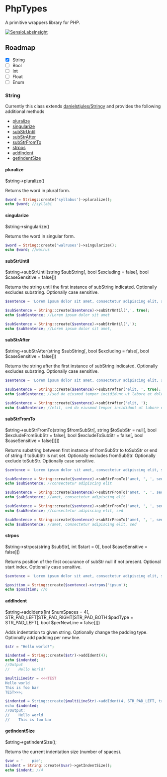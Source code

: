 # PhpTypes
A primitive wrappers library for PHP.

[![SensioLabsInsight](https://insight.sensiolabs.com/projects/5d4f02af-7c43-4079-bcb0-9d57439a9a3f/big.png)](https://insight.sensiolabs.com/projects/5d4f02af-7c43-4079-bcb0-9d57439a9a3f)

## Roadmap
- [x] String
- [ ] Bool
- [ ] Int
- [ ] Float
- [ ] Enum

### String
Currently this class extends [danielstjules/Stringy](https://github.com/danielstjules/Stringy) and provides the following additional methods

* [pluralize](#pluralize)
* [singularize](#singularize)
* [subStrUntil](#substruntil)
* [subStrAfter](#substrafter)
* [subStrFromTo](#substrfromto)
* [strpos](#strpos)
* [addIndent](#addindent)
* [getIndentSize](#getindentsize)

#### pluralize
$string->pluralize()

Returns the word in plural form.

```php
$word = String::create('syllabus')->pluralize();
echo $word; //syllabi
```

#### singularize
$string->singularize()

Returns the word in singular form.

```php
$word = String::create('walruses')->singularize();
echo $word; //walrus
```

#### subStrUntil
$string->subStrUntil(string $subString[, bool $excluding = false[, bool $caseSensitive = false]])

Returns the string until the first instance of subString indicated. Optionally excludes substring. Optionally case sensitive.

```php
$sentence = 'Lorem ipsum dolor sit amet, consectetur adipiscing elit, sed do eiusmod tempor incididunt ut labore et dolore magna aliqua.';

$subSentence = String::create($sentence)->subStrUntil(',', true);
echo $subSentence; //Lorem ipsum dolor sit amet

$subSentence = String::create($sentence)->subStrUntil(',');
echo $subSentence; //Lorem ipsum dolor sit amet,
```

#### subStrAfter
$string->subStrAfter(string $subString[, bool $excluding = false[, bool $caseSensitive = false]])

Returns the string after the first instance of subString indicated. Optionally excludes substring. Optionally case sensitive.

```php
$sentence = 'Lorem ipsum dolor sit amet, consectetur adipiscing elit, sed do eiusmod tempor incididunt ut labore et dolore magna aliqua.';

$subSentence = String::create($sentence)->subStrAfter('elit, ', true);
echo $subSentence; //sed do eiusmod tempor incididunt ut labore et dolore magna aliqua.

$subSentence = String::create($sentence)->subStrAfter('elit, ');
echo $subSentence; //elit, sed do eiusmod tempor incididunt ut labore et dolore magna aliqua.
```

#### subStrFromTo
$string->subStrFromTo(string $fromSubStr[, string $toSubStr = null[, bool $excludeFromSubStr = false[, bool $excludeToSubStr = false[, bool $caseSensitive = false]]]])

Returns substring between first instance of fromSubStr to toSubStr or end of string if toSubStr is not set. Optionally excludes fromSubStr. Optionally exclude toSubStr. Optionally case sensitive.

```php
$sentence = 'Lorem ipsum dolor sit amet, consectetur adipiscing elit, sed do eiusmod tempor incididunt ut labore et dolore magna aliqua.';

$subSentence = String::create($sentence)->subStrFromTo('amet, ', ', sed', true, true);
echo $subSentence; //consectetur adipiscing elit

$subSentence = String::create($sentence)->subStrFromTo('amet, ', ', sed', false, true);
echo $subSentence; //amet, consectetur adipiscing elit

$subSentence = String::create($sentence)->subStrFromTo('amet, ', ', sed', true, false);
echo $subSentence; //consectetur adipiscing elit, sed

$subSentence = String::create($sentence)->subStrFromTo('amet, ', ', sed');
echo $subSentence; //amet, consectetur adipiscing elit, sed
```
#### strpos
$string->strpos(string $subStr[, int $start = 0[, bool $caseSensitive = false]])

Returns position of the first occurance of subStr null if not present. Optional start index. Optionally case sensitive.

```php
$sentence = 'Lorem ipsum dolor sit amet, consectetur adipiscing elit, sed do eiusmod tempor incididunt ut labore et dolore magna aliqua.';

$position = String::create($sentence)->strpos('ipsum');
echo $position; //6
```

#### addIndent
$string->addIdent([int $numSpaces = 4[, STR_PAD_LEFT|STR_PAD_RIGHT|STR_PAD_BOTH $padType = STR_PAD_LEFT[, bool $perNewLine = false]]]) 

Adds indentation to given string. Optionally change the padding type. Optionally add padding per new line.

```php
$str = "Hello world!";

$indented = String::create($str)->addIdent(4);
echo $indented;
//Output
//    Hello World!

$multiLineStr = <<<TEST
Hello world
This is foo bar
TEST>>>;

$indented = String::create($multiLineStr)->addIdent(4, STR_PAD_LEFT, true);
echo $indented;
//Output:
//    Hello world
//    This is foo bar
```

#### getIndentSize
$string->getIndentSize();

Returns the current indentation size (number of spaces).

```php
$var = '    pie';
$indent = String::create($var)->getIndentSize();
echo $indent; //4
```
